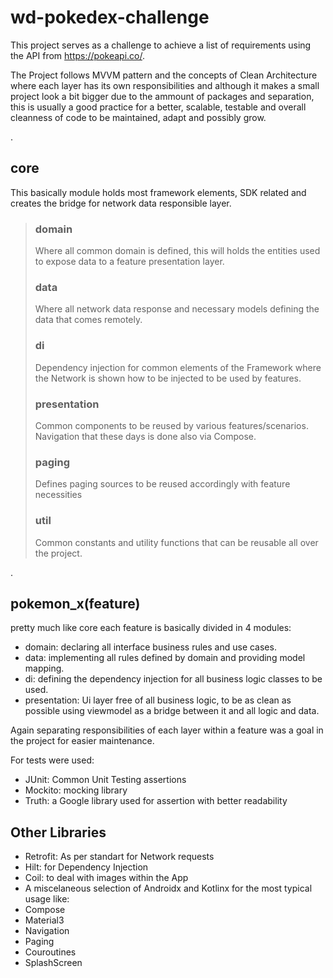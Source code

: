 # wd-pokedex-challenge

This project serves as a challenge to achieve a list of requirements using the API from https://pokeapi.co/. 

The Project follows MVVM pattern and the concepts of Clean Architecture where each layer has its own responsibilities and although it makes a small project look a bit bigger due to the ammount of packages and separation, this is usually a good practice for a better, scalable, testable and overall cleanness of code to be maintained, adapt and possibly grow.

<p>.</p>

## core
 This basically module holds most framework elements, SDK related and creates the bridge for network data responsible layer.

> ### domain
> Where all common domain is defined, this will holds the entities used to expose data to a feature presentation layer. 
> 
> ### data
> Where all network data response and necessary models defining the data that comes remotely.
> ### di
> Dependency injection for common elements of the Framework where the Network is shown how to be injected to be used by features.
> ### presentation
> Common components to be reused by various features/scenarios.
> Navigation that these days is done also via Compose.
> ### paging
> Defines paging sources to be reused accordingly with feature necessities
> ### util
> Common constants and utility functions that can be reusable all over the project. 

<p>.</p>

## pokemon_x(feature)

pretty much like core each feature is basically divided in 4 modules:

- domain: declaring all interface business rules and use cases.
- data: implementing all rules defined by domain and providing model mapping.
- di: defining the dependency injection for all business logic classes to be used.
- presentation: Ui layer free of all business logic, to be as clean as possible using viewmodel as a bridge between it and all logic and data.

Again separating responsibilities of each layer within a feature was a goal in the project for easier maintenance.



For tests were used:
- JUnit: Common Unit Testing assertions
- Mockito: mocking library
- Truth: a Google library used for assertion with better readability

## Other Libraries
- Retrofit: As per standart for Network requests
- Hilt: for Dependency Injection
- Coil: to deal with images within the App
- A miscelaneous selection of Androidx and Kotlinx for the most typical usage like: 
 - Compose 
 - Material3 
 - Navigation 
 - Paging
 - Couroutines 
 - SplashScreen